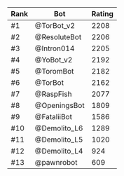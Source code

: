 Rank|Bot|Rating
---|---|---
#1|@TorBot_v2|2208
#2|@ResoluteBot|2206
#3|@Intron014|2205
#4|@YoBot_v2|2192
#5|@ToromBot|2182
#6|@TorBot|2162
#7|@RaspFish|2077
#8|@OpeningsBot|1809
#9|@FataliiBot|1586
#10|@Demolito_L6|1289
#11|@Demolito_L5|1020
#12|@Demolito_L4|924
#13|@pawnrobot|609
